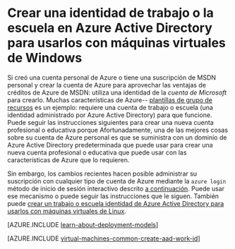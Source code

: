 <properties
   pageTitle="Crear una identidad profesional o educativa en AAD | Microsoft Azure"
   description="Obtenga información sobre cómo crear una identidad profesional o educativa en Azure Active Directory para usarlos con las máquinas virtuales de Windows."
   services="virtual-machines-windows"
   documentationCenter=""
   authors="squillace"
   manager="timlt"
   editor=""
   tags="azure-service-management,azure-resource-manager"/>

<tags
   ms.service="virtual-machines-windows"
   ms.devlang="na"
   ms.topic="article"
   ms.tgt_pltfrm="vm-windows"
   ms.workload="infrastructure"
   ms.date="08/23/2016"
   ms.author="rasquill"/>

# <a name="creating-a-work-or-school-identity-in-azure-active-directory-to-use-with-windows-vms"></a>Crear una identidad de trabajo o la escuela en Azure Active Directory para usarlos con máquinas virtuales de Windows

Si creó una cuenta personal de Azure o tiene una suscripción de MSDN personal y crear la cuenta de Azure para aprovechar las ventajas de créditos de Azure de MSDN: utiliza una identidad de la *cuenta de Microsoft* para crearlo. Muchas características de Azure-- [plantillas de grupo de recursos](../azure-resource-manager/resource-group-overview.md) es un ejemplo: requiere una cuenta de trabajo o escuela (una identidad administrado por Azure Active Directory) para que funcione. Puede seguir las instrucciones siguientes para crear una nueva cuenta profesional o educativa porque Afortunadamente, una de las mejores cosas sobre su cuenta de Azure personal es que se suministra con un dominio de Azure Active Directory predeterminada que puede usar para crear una nueva cuenta profesional o educativa que puede usar con las características de Azure que lo requieren.

Sin embargo, los cambios recientes hacen posible administrar su suscripción con cualquier tipo de cuenta de Azure mediante la `azure login` método de inicio de sesión interactivo descrito [a continuación](../xplat-cli-connect.md). Puede usar ese mecanismo o puede seguir las instrucciones que le siguen. También puede [crear un trabajo o escuela identidad de Azure Active Directory para usarlos con máquinas virtuales de Linux](virtual-machines-linux-create-aad-work-id.md).

[AZURE.INCLUDE [learn-about-deployment-models](../../includes/learn-about-deployment-models-both-include.md)]

[AZURE.INCLUDE [virtual-machines-common-create-aad-work-id](../../includes/virtual-machines-common-create-aad-work-id.md)]
